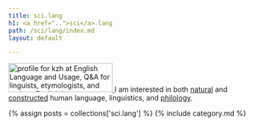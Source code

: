 ```yaml
---
title: sci.lang
h1: <a href="..">sci</a>.lang
path: /sci/lang/index.md
layout: default

---
```

<a rel='nofollow' href='http://english.stackexchange.com/users/2329/kzh'>
<img width='208' src='http://english.stackexchange.com/users/flair/2329.png' height='58' alt='profile for kzh at English Language and Usage, Q&amp;A for linguists, etymologists, and serious English language enthusiasts'/>
</a>
I am interested in both <a href='http://en.wikipedia.org/wiki/Natural_language'>natural</a> and <a href='http://en.wikipedia.org/wiki/Constructed_language'>constructed</a> human language, linguistics, and <a href='http://en.wikipedia.org/wiki/Philology'>philology</a>.

{% assign posts = collections['sci.lang'] %}
{% include category.md %}
